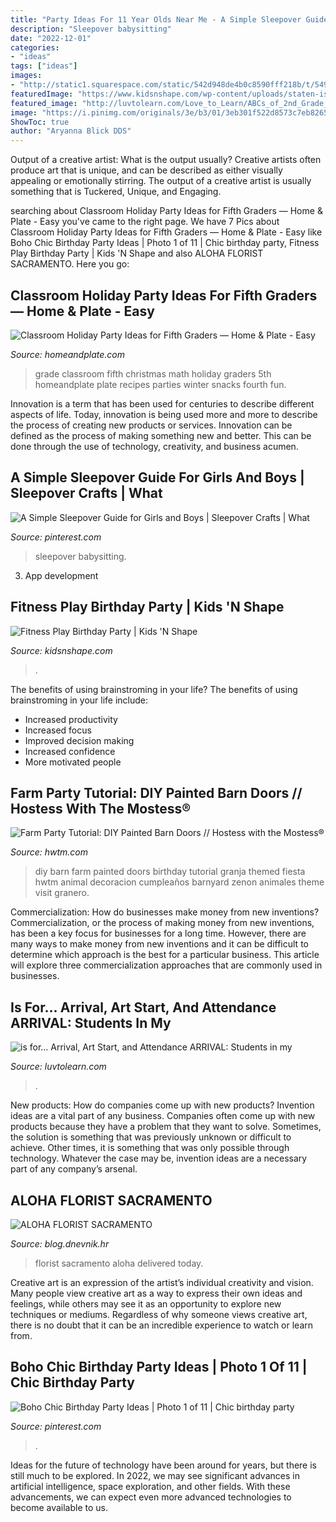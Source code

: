 ```yaml
---
title: "Party Ideas For 11 Year Olds Near Me - A Simple Sleepover Guide For Girls And Boys"
description: "Sleepover babysitting"
date: "2022-12-01"
categories:
- "ideas"
tags: ["ideas"]
images:
- "http://static1.squarespace.com/static/542d948de4b0c8590fff218b/t/549498f8e4b09ef25dd2ee1b/1419024637882/?format=1000w"
featuredImage: "https://www.kidsnshape.com/wp-content/uploads/staten-island-party-places.jpg"
featured_image: "http://luvtolearn.com/Love_to_Learn/ABCs_of_2nd_Grade_files/ABC&#039;s202nd20head.jpg"
image: "https://i.pinimg.com/originals/3e/b3/01/3eb301f522d8573c7eb8265bf574562e.jpg"
ShowToc: true
author: "Aryanna Blick DDS"
---
```



Output of a creative artist: What is the output usually?
Creative artists often produce art that is unique, and can be described as either visually appealing or emotionally stirring. The output of a creative artist is usually something that is Tuckered, Unique, and Engaging.

	

		
searching about Classroom Holiday Party Ideas for Fifth Graders — Home &amp; Plate - Easy you've came to the right page. We have 7 Pics about Classroom Holiday Party Ideas for Fifth Graders — Home &amp; Plate - Easy like Boho Chic Birthday Party Ideas | Photo 1 of 11 | Chic birthday party, Fitness Play Birthday Party | Kids &#039;N Shape and also ALOHA FLORIST SACRAMENTO. Here you go:
		
    
## Classroom Holiday Party Ideas For Fifth Graders — Home &amp; Plate - Easy

<img loading=lazy src="http://static1.squarespace.com/static/542d948de4b0c8590fff218b/t/549498f8e4b09ef25dd2ee1b/1419024637882/?format=1000w" onerror="this.onerror=null;this.src='https://tse1.mm.bing.net/th?id=OIP.aeSCjOURAwAhnBL68I8mGgHaHa&amp;pid=15.1';" alt="Classroom Holiday Party Ideas for Fifth Graders — Home &amp; Plate - Easy">

_Source: homeandplate.com_

>grade classroom fifth christmas math holiday graders 5th homeandplate plate recipes parties winter snacks fourth fun. 

	

Innovation is a term that has been used for centuries to describe different aspects of life. Today, innovation is being used more and more to describe the process of creating new products or services. Innovation can be defined as the process of making something new and better. This can be done through the use of technology, creativity, and business acumen.

    
## A Simple Sleepover Guide For Girls And Boys | Sleepover Crafts | What

<img loading=lazy src="https://i.pinimg.com/736x/59/f0/2c/59f02c89609f7ef3736338777698de58.jpg" onerror="this.onerror=null;this.src='https://tse4.mm.bing.net/th?id=OIP.wjIwaCL1I-iN3nE5yZnUNAHaKd&amp;pid=15.1';" alt="A Simple Sleepover Guide for Girls and Boys | Sleepover Crafts | What">

_Source: pinterest.com_

>sleepover babysitting. 

	

3. App development 

    
## Fitness Play Birthday Party | Kids &#039;N Shape

<img loading=lazy src="https://www.kidsnshape.com/wp-content/uploads/staten-island-party-places.jpg" onerror="this.onerror=null;this.src='https://tse3.mm.bing.net/th?id=OIP.Yp1oCBWVURMGTb3lHfuXBwHaFj&amp;pid=15.1';" alt="Fitness Play Birthday Party | Kids &#039;N Shape">

_Source: kidsnshape.com_

>. 

	

The benefits of using brainstroming in your life?
The benefits of using brainstroming in your life include: 
- Increased productivity 
- Increased focus 
- Improved decision making 
- Increased confidence 
- More motivated people

    
## Farm Party Tutorial: DIY Painted Barn Doors // Hostess With The Mostess®

<img loading=lazy src="https://www.hwtm.com/wp-content/uploads/2015/01/diy-painted-barn-doors.jpg" onerror="this.onerror=null;this.src='https://tse1.mm.bing.net/th?id=OIP.TxRaS6I2OWeXD2yX1vIVGAHaKo&amp;pid=15.1';" alt="Farm Party Tutorial: DIY Painted Barn Doors // Hostess with the Mostess®">

_Source: hwtm.com_

>diy barn farm painted doors birthday tutorial granja themed fiesta hwtm animal decoracion cumpleaños barnyard zenon animales theme visit granero. 

	

Commercialization: How do businesses make money from new inventions?
Commercialization, or the process of making money from new inventions, has been a key focus for businesses for a long time. However, there are many ways to make money from new inventions and it can be difficult to determine which approach is the best for a particular business. This article will explore three commercialization approaches that are commonly used in businesses.

    
## Is For... Arrival, Art Start, And Attendance ARRIVAL: Students In My

<img loading=lazy src="http://luvtolearn.com/Love_to_Learn/ABCs_of_2nd_Grade_files/ABC&#039;s202nd20head.jpg" onerror="this.onerror=null;this.src='https://tse4.mm.bing.net/th?id=OIP.CdKWPWiVAtD2zWXtglUf6gAAAA&amp;pid=15.1';" alt="is for... Arrival, Art Start, and Attendance ARRIVAL: Students in my">

_Source: luvtolearn.com_

>. 

	

New products: How do companies come up with new products?
Invention ideas are a vital part of any business. Companies often come up with new products because they have a problem that they want to solve. Sometimes, the solution is something that was previously unknown or difficult to achieve. Other times, it is something that was only possible through technology. Whatever the case may be, invention ideas are a necessary part of any company’s arsenal.

    
## ALOHA FLORIST SACRAMENTO

<img loading=lazy src="http://bit.ly/pcAu5a" onerror="this.onerror=null;this.src='https://tse2.mm.bing.net/th?id=OIP.EzBhebizNEl-U1fLw8aUOQAAAA&amp;pid=15.1';" alt="ALOHA FLORIST SACRAMENTO">

_Source: blog.dnevnik.hr_

>florist sacramento aloha delivered today. 

	

Creative art is an expression of the artist’s individual creativity and vision. Many people view creative art as a way to express their own ideas and feelings, while others may see it as an opportunity to explore new techniques or mediums. Regardless of why someone views creative art, there is no doubt that it can be an incredible experience to watch or learn from.

    
## Boho Chic Birthday Party Ideas | Photo 1 Of 11 | Chic Birthday Party

<img loading=lazy src="https://i.pinimg.com/originals/3e/b3/01/3eb301f522d8573c7eb8265bf574562e.jpg" onerror="this.onerror=null;this.src='https://tse1.mm.bing.net/th?id=OIP.zVx8cN0hIbsmDNtxEKTmswHaJ4&amp;pid=15.1';" alt="Boho Chic Birthday Party Ideas | Photo 1 of 11 | Chic birthday party">

_Source: pinterest.com_

>. 

	

Ideas for the future of technology have been around for years, but there is still much to be explored. In 2022, we may see significant advances in artificial intelligence, space exploration, and other fields. With these advancements, we can expect even more advanced technologies to become available to us.

